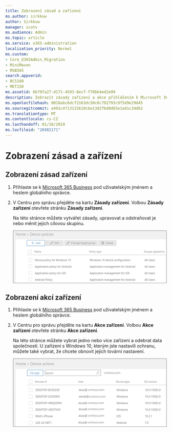 ```yaml
---
title: Zobrazení zásad a zařízení
ms.author: sirkkuw
author: Sirkkuw
manager: scotv
ms.audience: Admin
ms.topic: article
ms.service: o365-administration
localization_priority: Normal
ms.custom:
- Core_O365Admin_Migration
- MiniMaven
- MSB365
search.appverid:
- BCS160
- MET150
ms.assetid: 6b70fa27-d171-4593-8ecf-f78bb4ed2e99
description: Zobrazit zásady zařízení a akce přihlášením k Microsoft 365 business s credintials globálního správce.
ms.openlocfilehash: 0018abc6dcf2163dc50c6c792793c9f5d9e29d45
ms.sourcegitcommit: e491c4713115610cbe13d2fbd0d65e1a41c34d62
ms.translationtype: MT
ms.contentlocale: cs-CZ
ms.lasthandoff: 01/16/2019
ms.locfileid: "26982171"
---
```

# <a name="view-policies-and-devices"></a>Zobrazení zásad a zařízení

## <a name="view-device-policies"></a>Zobrazení zásad zařízení

1. Přihlaste se k [Microsoft 365 Business](https://portal.office.com) pod uživatelským jménem a heslem globálního správce. 
    
2. V Centru pro správu přejděte na kartu **Zásady zařízení**. Volbou **Zásady zařízení** otevřete stránku **Zásady zařízení**. 
    
    Na této stránce můžete vytvářet zásady, upravovat a odstraňovat je nebo měnit jejich cílovou skupinu.
    
    ![Screenshot of the Policies page](media/27ebb1d3-d04b-4221-a13f-8583045b5077.png)
  
## <a name="view-device-actions"></a>Zobrazení akcí zařízení

1. Přihlaste se k [Microsoft 365 Business](https://portal.office.com) pod uživatelským jménem a heslem globálního správce. 
    
2. V Centru pro správu přejděte na kartu **Akce zařízení**. Volbou **Akce zařízení** otevřete stránku **Akce zařízení**. 
    
    Na této stránce můžete vybrat jedno nebo více zařízení a odebrat data společnosti. U zařízení s Windows 10, kterým jste nastavili ochranu, můžete také vybrat, že chcete obnovit jejich tovární nastavení.
    
    ![Device actions page.](media/6d2ad0c4-9c96-4489-ab93-c4e38e317d45.PNG)
  
  

